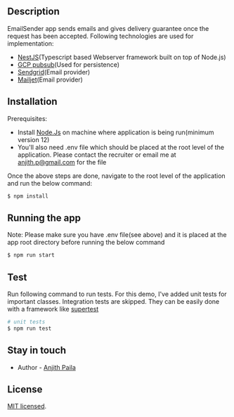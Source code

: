 ## Description

EmailSender app sends emails and gives delivery guarantee once the request has been accepted. Following technologies
are used for implementation:

<ul>
<li><a href="https://nestjs.com/">NestJS</a>(Typescript based Webserver framework built on top of Node.js)</li>
<li><a href="https://cloud.google.com/pubsub/">GCP pubsub</a>(Used for persistence)</li>
<li><a href="https://sendgrid.com/">Sendgrid</a>(Email provider)</li>
<li><a href="https://mailjet/">Mailjet</a>(Email provider)</li>
</ul>

## Installation

Prerequisites:

- Install <a href="https://nodejs.org/en/">Node.Js</a> on machine where application is being run(minimum version 12)
- You'll also need .env file which should be placed at the root level of the application. Please contact the recruiter or email me at anjith.p@gmail.com for the file

Once the above steps are done, navigate to the root level of the application and run the below command:

```bash
$ npm install
```

## Running the app

Note: Please make sure you have .env file(see above) and it is placed at the app root directory before running the below command

```bash
$ npm run start
```

## Test

Run following command to run tests. For this demo, I've added unit tests for important classes. Integration tests
are skipped. They can be easily done with a framework like <a href="https://www.npmjs.com/package/supertest">supertest</a>

```bash
# unit tests
$ npm run test
```

## Stay in touch

- Author - [Anjith Paila](anjith.p@gmail.com)

## License

[MIT licensed](LICENSE).
